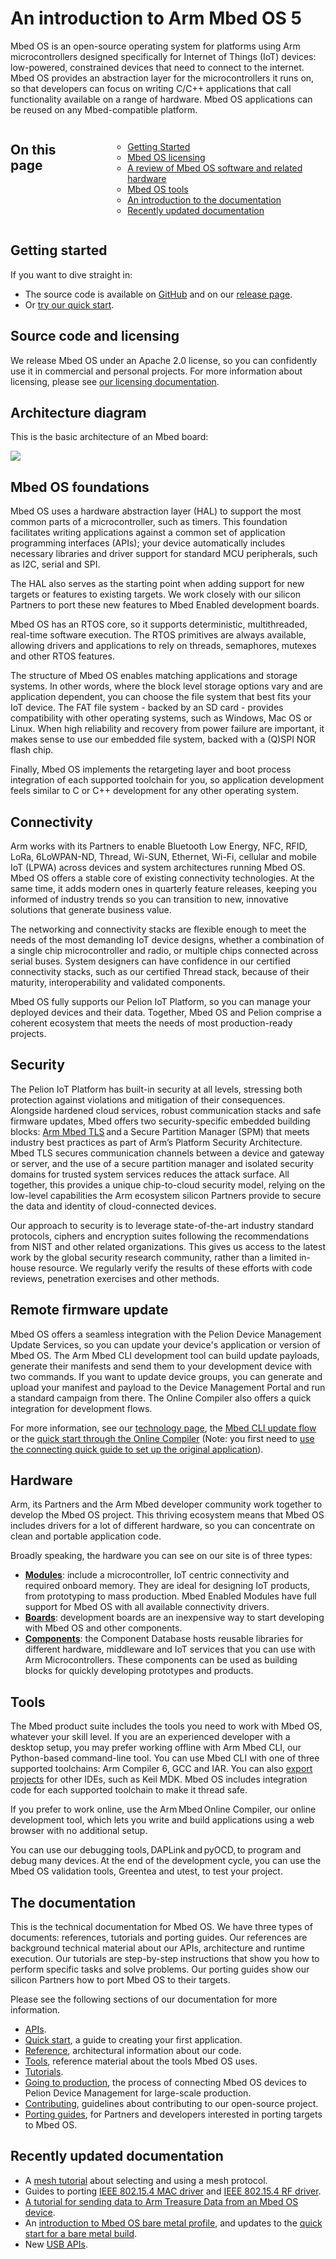 # An introduction to Arm Mbed OS 5

Mbed OS is an open-source operating system for platforms using Arm microcontrollers designed specifically for Internet of Things (IoT) devices: low-powered, constrained devices that need to connect to the internet. Mbed OS provides an abstraction layer for the microcontrollers it runs on, so that developers can focus on writing C/C++ applications that call functionality available on a range of hardware. Mbed OS applications can be reused on any Mbed-compatible platform.

<section class="row">
<div class="columns large-6 medium-6 small-12">
  <h2>On this page</h2>
  <ul class="guides-list">
          <ul data-tab-content>
                <li><a href="#getting-started">Getting Started</a></li>
                <li><a href="#licensing">Mbed OS licensing</a></li>
                <li><a href="#architecture">A review of Mbed OS software and related hardware</a></li>
                <li><a href="#tools">Mbed OS tools</a></li>
                <li><a href="#the-docs">An introduction to the documentation</a></li>
                <li><a href="#docs-updates">Recently updated documentation</a></li>
            </ul>
    </ul>
</div>
</section>

<h2 id="getting-started">Getting started</h2>

If you want to dive straight in:

- The source code is available on [GitHub](https://github.com/ARMmbed/mbed-os) and on our [release page](https://os.mbed.com/releases/).
- Or [try our quick start](../quick-start/index.html).

<h2 id="licensing">Source code and licensing</h2>

We release Mbed OS under an Apache 2.0 license, so you can confidently use it in commercial and personal projects. For more information about licensing, please see [our licensing documentation](../contributing/license.html).

<h2 id="architecture">Architecture diagram</h2>

This is the basic architecture of an Mbed board:

<span class="images">![](../images/Mbed_OS_diagram_for_intro.png)</span>

## Mbed OS foundations

Mbed OS uses a hardware abstraction layer (HAL) to support the most common parts of a microcontroller, such as timers. This foundation facilitates writing applications against a common set of application programming interfaces (APIs); your device automatically includes necessary libraries and driver support for standard MCU peripherals, such as I2C, serial and SPI.

The HAL also serves as the starting point when adding support for new targets or features to existing targets. We work closely with our silicon Partners to port these new features to Mbed Enabled development boards.

Mbed OS has an RTOS core, so it supports deterministic, multithreaded, real-time software execution. The RTOS primitives are always available, allowing drivers and applications to rely on threads, semaphores, mutexes and other RTOS features.

The structure of Mbed OS enables matching applications and storage systems. In other words, where the block level storage options vary and are application dependent, you can choose the file system that best fits your IoT device. The FAT file system - backed by an SD card - provides compatibility with other operating systems, such as Windows, Mac OS or Linux. When high reliability and recovery from power failure are important, it makes sense to use our embedded file system, backed with a (Q)SPI NOR flash chip.

Finally, Mbed OS implements the retargeting layer and boot process integration of each supported toolchain for you, so application development feels similar to C or C++ development for any other operating system.

## Connectivity

Arm works with its Partners to enable Bluetooth Low Energy, NFC, RFID, LoRa, 6LoWPAN-ND, Thread, Wi-SUN, Ethernet, Wi-Fi, cellular and mobile IoT (LPWA) across devices and system architectures running Mbed OS. Mbed OS offers a stable core of existing connectivity technologies. At the same time, it adds modern ones in quarterly feature releases, keeping you informed of industry trends so you can transition to new, innovative solutions that generate business value.

The networking and connectivity stacks are flexible enough to meet the needs of the most demanding IoT device designs, whether a combination of a single chip microcontroller and radio, or multiple chips connected across serial buses. System designers can have confidence in our certified connectivity stacks, such as our certified Thread stack, because of their maturity, interoperability and validated components.

Mbed OS fully supports our Pelion IoT Platform, so you can manage your deployed devices and their data. Together, Mbed OS and Pelion comprise a coherent ecosystem that meets the needs of most production-ready projects.

## Security

The Pelion IoT Platform has built-in security at all levels, stressing both protection against violations and mitigation of their consequences. Alongside hardened cloud services, robust communication stacks and safe firmware updates, Mbed offers two security-specific embedded building blocks: [Arm Mbed TLS](https://www.mbed.com/en/technologies/security/mbed-tls/) and a Secure Partition Manager (SPM) that meets industry best practices as part of Arm’s Platform Security Architecture. Mbed TLS secures communication channels between a device and gateway or server, and the use of a secure partition manager and isolated security domains for trusted system services reduces the attack surface. All together, this provides a unique chip-to-cloud security model, relying on the low-level capabilities the Arm ecosystem silicon Partners provide to secure the data and identity of cloud-connected devices.

Our approach to security is to leverage state-of-the-art industry standard protocols, ciphers and encryption suites following the recommendations from NIST and other related organizations. This gives us access to the latest work by the global security research community, rather than a limited in-house resource.  We regularly verify the results of these efforts with code reviews, penetration exercises and other methods.

## Remote firmware update

Mbed OS offers a seamless integration with the Pelion Device Management Update Services, so you can update your device's application or version of Mbed OS. The Arm Mbed CLI development tool can build update payloads, generate their manifests and send them to your development device with two commands. If you want to update device groups, you can generate and upload your manifest and payload to the Device Management Portal and run a standard campaign from there. The Online Compiler also offers a quick integration for development flows.

For more information, see our [technology page](../reference/firmware-update-in-mbed-os.html), the [Mbed CLI update flow](../tools/cli-update.html) or the [quick start through the Online Compiler](https://cloud.mbed.com/guides/pelion-firmware-update) (Note: you first need to [use the connecting quick guide to set up the original application](https://cloud.mbed.com/guides/connect-device-to-pelion)).

## Hardware

Arm, its Partners and the Arm Mbed developer community work together to develop the Mbed OS project. This thriving ecosystem means that Mbed OS includes drivers for a lot of different hardware, so you can concentrate on clean and portable application code.

Broadly speaking, the hardware you can see on our site is of three types:

- **[Modules](https://os.mbed.com/modules/)**: include a microcontroller, IoT centric connectivity and required onboard memory. They are ideal for designing IoT products, from prototyping to mass production. Mbed Enabled Modules have full support for Mbed OS with all available connectivity drivers.
- **[Boards](https://os.mbed.com/platforms/)**: development boards are an inexpensive way to start developing with Mbed OS and other components.
- **[Components](https://os.mbed.com/components/)**: the Component Database hosts reusable libraries for different hardware, middleware and IoT services that you can use with Arm Microcontrollers. These components can be used as building blocks for quickly developing prototypes and products.

<h2 id="tools">Tools</h2>

The Mbed product suite includes the tools you need to work with Mbed OS, whatever your skill level. If you are an experienced developer with a desktop setup, you may prefer working offline with Arm Mbed CLI, our Python-based command-line tool. You can use Mbed CLI with one of three supported toolchains: Arm Compiler 6, GCC and IAR. You can also [export projects](../tools/exporting.html) for other IDEs, such as Keil MDK. Mbed OS includes integration code for each supported toolchain to make it thread safe.

If you prefer to work online, use the Arm Mbed Online Compiler, our online development tool, which lets you write and build applications using a web browser with no additional setup.

You can use our debugging tools, DAPLink and pyOCD, to program and debug many devices. At the end of the development cycle, you can use the Mbed OS validation tools, Greentea and utest, to test your project.

<h2 id="the-docs">The documentation</h2>

This is the technical documentation for Mbed OS. We have three types of documents: references, tutorials and porting guides. Our references are background technical material about our APIs, architecture and runtime execution. Our tutorials are step-by-step instructions that show you how to perform specific tasks and solve problems. Our porting guides show our silicon Partners how to port Mbed OS to their targets.

Please see the following sections of our documentation for more information.

- [APIs](../apis/index.html).
- [Quick start](../quick-start/index.html), a guide to creating your first application.
- [Reference](../reference/index.html), architectural information about our code.
- [Tools](../tools/index.html), reference material about the tools Mbed OS uses.
- [Tutorials](../tutorials/index.html).
- [Going to production](../mbed-os-pelion/going-to-production.html), the process of connecting Mbed OS devices to Pelion Device Management for large-scale production.
- [Contributing](../contributing/index.html), guidelines about contributing to our open-source project.
- [Porting guides](../porting/index.html), for Partners and developers interested in porting targets to Mbed OS.

<h2 id="docs-updates">Recently updated documentation</h2>

- A [mesh tutorial](../tutorials/mesh-tutorial.html) about selecting and using a mesh protocol.
- Guides to porting [IEEE 802.15.4 MAC driver](../porting/mac-port.html) and [IEEE 802.15.4 RF driver](../porting/6lowpan-port.html).
- [A tutorial for sending data to Arm Treasure Data from an Mbed OS device](../mbed-os-pelion/send-data-securely-to-arm-treasure-data.html).
- An [introduction to Mbed OS bare metal profile](../reference/mbed-os-bare-metal.html), and updates to the [quick start for a bare metal build](../quick-start/index.html).
- New [USB APIs](../apis/usb.html).
